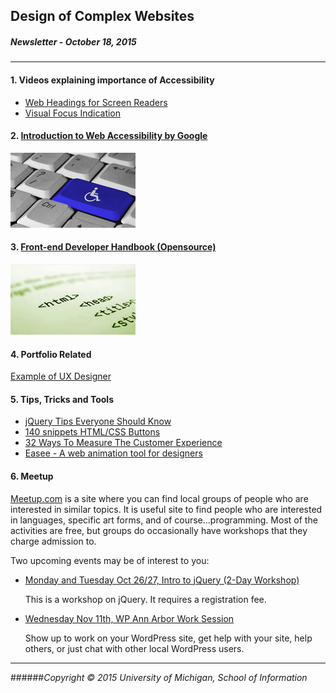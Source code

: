 ## Design of Complex Websites
##### Newsletter - October 18, 2015
---
#### 1. Videos explaining importance of Accessibility
* [Web Headings for Screen Readers](https://www.youtube.com/watch?v=QP1rzxMRap4)
* [Visual Focus Indication](https://www.youtube.com/watch?v=mUdrWQMgcSI)

#### 2. [Introduction to Web Accessibility by Google](https://webaccessibility.withgoogle.com/course)
![download](img/nws-9.png)

#### 3. [Front-end Developer Handbook (Opensource)](https://frontendmasters.gitbooks.io/front-end-handbook/content/index.html)
![download](img/nws-8.jpg)

#### 4. Portfolio Related
[Example of UX Designer](http://www.suelynyu.com/)

#### 5. Tips, Tricks and Tools
* [jQuery Tips Everyone Should Know](https://github.com/AllThingsSmitty/jquery-tips-everyone-should-know?utm_source=designernews)
* [140 snippets HTML/CSS Buttons](http://cssbuttons.tumblr.com/)
* [32 Ways To Measure The Customer Experience](http://www.measuringu.com/blog/32-ways-cux.php)
* [Easee - A web animation tool for designers](https://easee.design/)

#### 6. Meetup
[Meetup.com](http://www.meetup.com/) is a site where you can find local groups of people who are interested in similar topics.  It is useful site to find people who are interested in languages, specific art forms, and of course...programming. Most of the activities are free, but groups do occasionally have workshops that they charge admission to.

Two upcoming events may be of interest to you:
* [Monday and Tuesday Oct 26/27, Intro to jQuery (2-Day Workshop)](http://www.meetup.com/Girl-Develop-It-Ann-Arbor/events/225672940/)

	This is a workshop on jQuery.  It requires a registration fee.

* [Wednesday Nov 11th, WP Ann Arbor Work Session](http://www.meetup.com/Girl-Develop-It-Ann-Arbor/events/225575359/)

	Show up to work on your WordPress site, get help with your site, help others, or just chat with other local WordPress users.  


---
######*Copyright © 2015 University of Michigan, School of Information*
